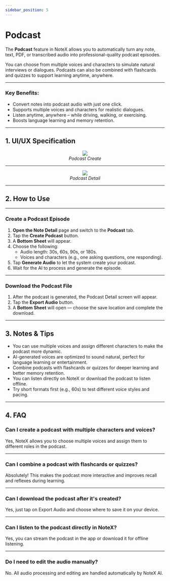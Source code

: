 ```yaml
---
sidebar_position: 5
---
```


# Podcast

The **Podcast** feature in NoteX allows you to automatically turn any note, text, PDF, or transcribed audio into professional-quality podcast episodes.

You can choose from multiple voices and characters to simulate natural interviews or dialogues. Podcasts can also be combined with flashcards and quizzes to support learning anytime, anywhere.

---

### Key Benefits:

- Convert notes into podcast audio with just one click.
- Supports multiple voices and characters for realistic dialogues.
- Listen anytime, anywhere – while driving, walking, or exercising.
- Boosts language learning and memory retention.

---

## 1. UI/UX Specification

<p align="center">
<img src="https://pub-661d733d32f14d8684c7617d2f2e3372.r2.dev/docs/podcast_create.jpg"/>
<br />
<em>Podcast Create</em>
</p>

---

<p align="center">
<img src="https://pub-661d733d32f14d8684c7617d2f2e3372.r2.dev/docs/podcast_detail.jpg"/>
<br />
<em>Podcast Detail</em>
</p>

---

## 2. How to Use

---

### Create a Podcast Episode

1. **Open the Note Detail** page and switch to the **Podcast** tab.
2. Tap the **Create Podcast** button.
3. A **Bottom Sheet** will appear.
4. Choose the following:
   - Audio length: 30s, 60s, 90s, or 180s.
   - Voices and characters (e.g., one asking questions, one responding).
5. Tap **Generate Audio** to let the system create your podcast.
6. Wait for the AI to process and generate the episode.

---

### Download the Podcast File

1. After the podcast is generated, the Podcast Detail screen will appear.
2. Tap the **Export Audio** button.
3. A **Bottom Sheet** will open — choose the save location and complete the download.

---

## 3. Notes & Tips

- You can use multiple voices and assign different characters to make the podcast more dynamic.
- AI-generated voices are optimized to sound natural, perfect for language learning or entertainment.
- Combine podcasts with flashcards or quizzes for deeper learning and better memory retention.
- You can listen directly on NoteX or download the podcast to listen offline.
- Try short formats first (e.g., 60s) to test different voice styles and pacing.

---

## 4. FAQ

### Can I create a podcast with multiple characters and voices?

Yes, NoteX allows you to choose multiple voices and assign them to different roles in the podcast.

---

### Can I combine a podcast with flashcards or quizzes?

Absolutely! This makes the podcast more interactive and improves recall and reflexes during learning.

---

### Can I download the podcast after it's created?

Yes, just tap on Export Audio and choose where to save it on your device.

---

### Can I listen to the podcast directly in NoteX?

Yes, you can stream the podcast in the app or download it for offline listening.

---

### Do I need to edit the audio manually?

No. All audio processing and editing are handled automatically by NoteX AI.
